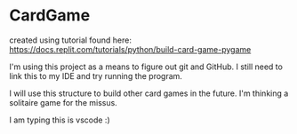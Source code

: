 # CardGame

created using tutorial found here:
https://docs.replit.com/tutorials/python/build-card-game-pygame

I'm using this project as a means to figure out git and GitHub. I still need to link this to my IDE and try running the program.

I will use this structure to build other card games in the future. I'm thinking a solitaire game for the missus.

I am typing this is vscode :)